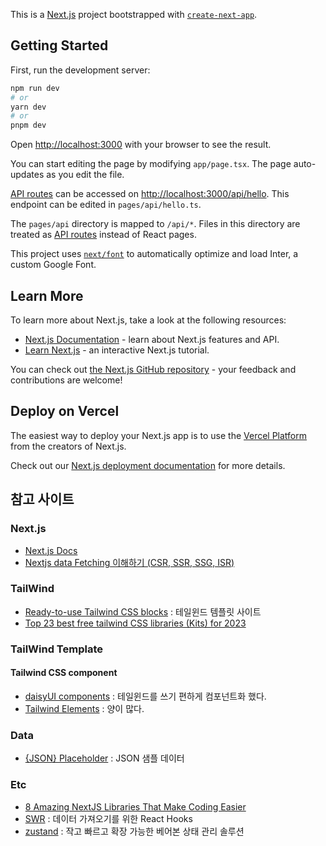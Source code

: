 This is a [Next.js](https://nextjs.org/) project bootstrapped with [`create-next-app`](https://github.com/vercel/next.js/tree/canary/packages/create-next-app).

## Getting Started

First, run the development server:

```bash
npm run dev
# or
yarn dev
# or
pnpm dev
```

Open [http://localhost:3000](http://localhost:3000) with your browser to see the result.

You can start editing the page by modifying `app/page.tsx`. The page auto-updates as you edit the file.

[API routes](https://nextjs.org/docs/api-routes/introduction) can be accessed on [http://localhost:3000/api/hello](http://localhost:3000/api/hello). This endpoint can be edited in `pages/api/hello.ts`.

The `pages/api` directory is mapped to `/api/*`. Files in this directory are treated as [API routes](https://nextjs.org/docs/api-routes/introduction) instead of React pages.

This project uses [`next/font`](https://nextjs.org/docs/basic-features/font-optimization) to automatically optimize and load Inter, a custom Google Font.

## Learn More

To learn more about Next.js, take a look at the following resources:

- [Next.js Documentation](https://nextjs.org/docs) - learn about Next.js features and API.
- [Learn Next.js](https://nextjs.org/learn) - an interactive Next.js tutorial.

You can check out [the Next.js GitHub repository](https://github.com/vercel/next.js/) - your feedback and contributions are welcome!

## Deploy on Vercel

The easiest way to deploy your Next.js app is to use the [Vercel Platform](https://vercel.com/new?utm_medium=default-template&filter=next.js&utm_source=create-next-app&utm_campaign=create-next-app-readme) from the creators of Next.js.

Check out our [Next.js deployment documentation](https://nextjs.org/docs/deployment) for more details.


## 참고 사이트

### Next.js
* [Next.js Docs](https://beta.nextjs.org/docs)
* [Nextjs data Fetching 이해하기 (CSR, SSR, SSG, ISR)](https://www.philly.im/blog/grokking-data-fetching-in-nextjs)

### TailWind
* [Ready-to-use Tailwind CSS blocks](https://tailblocks.cc/) : 테일윈드 템플릿 사이트
* [Top 23 best free tailwind CSS libraries (Kits) for 2023](https://medium.com/frontendweb/top-19-best-free-tailwind-css-libraries-kits-for-2023-8dfb478d4d0f)

### TailWind Template

#### Tailwind CSS component
* [daisyUI components](https://daisyui.com/) : 테일윈드를 쓰기 편하게 컴포넌트화 했다.
* [Tailwind Elements](https://tailwind-elements.com/) : 양이 많다. 

### Data
* [{JSON} Placeholder](https://jsonplaceholder.typicode.com/) : JSON 샘플 데이터

### Etc
* [8 Amazing NextJS Libraries That Make Coding Easier](https://www.flavienbonvin.com/amazing-nextjs-libraries-that-makes-coding-easier/)
* [SWR](https://swr.vercel.app/ko) : 데이터 가져오기를 위한 React Hooks
* [zustand](https://github.com/pmndrs/zustand) : 작고 빠르고 확장 가능한 베어본 상태 관리 솔루션